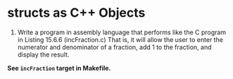 # structs as C++ Objects

1. Write a program in assembly language that performs like the C program in Listing 15.6.6 (incFraction.c) That is, it will allow the user to enter the numerator and denominator of a fraction, add 1 to the fraction, and display the result.

  **See `incFraction` target in Makefile.**

